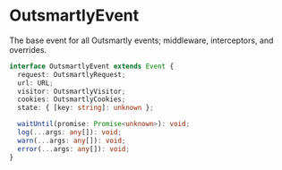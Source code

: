 # OutsmartlyEvent

The base event for all Outsmartly events; middleware, interceptors, and overrides.

```typescript
interface OutsmartlyEvent extends Event {
  request: OutsmartlyRequest;
  url: URL;
  visitor: OutsmartlyVisitor;
  cookies: OutsmartlyCookies;
  state: { [key: string]: unknown };

  waitUntil(promise: Promise<unknown>): void;
  log(...args: any[]): void;
  warn(...args: any[]): void;
  error(...args: any[]): void;
}
```

